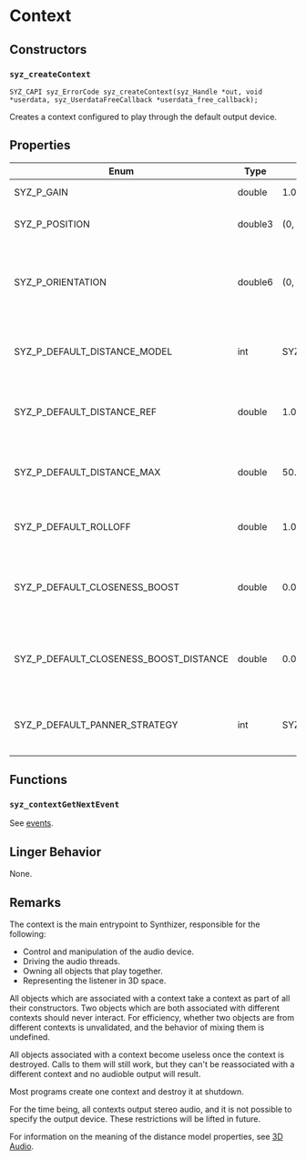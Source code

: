 # Context

## Constructors

### `syz_createContext`

```
SYZ_CAPI syz_ErrorCode syz_createContext(syz_Handle *out, void *userdata, syz_UserdataFreeCallback *userdata_free_callback);
```

Creates a context configured to play through the default output device.

## Properties

Enum | Type | Default | Range | Description
--- | --- | --- | --- | ---
SYZ_P_GAIN | double | 1.0 | value >= 0.0 | The gain of the context
SYZ_P_POSITION | double3 | (0, 0, 0) | any | The position of the listener.
SYZ_P_ORIENTATION | double6 | (0, 1, 0, 0, 0, 1) | Two packed unit vectors | The orientation of the listener as `(atx, aty, atz, upx, upy, upz)`.
SYZ_P_DEFAULT_DISTANCE_MODEL | int | SYZ_DISTANCE_MODEL_LINEAR | any SYZ_DISTANCE_MODEL | The default distance model for new sources.
SYZ_P_DEFAULT_DISTANCE_REF | double | 1.0 | value >= 0.0 | The default reference distance for new sources.
SYZ_P_DEFAULT_DISTANCE_MAX | double | 50.0 | value >= 0.0 | The default max distance for new sources.
SYZ_P_DEFAULT_ROLLOFF | double | 1.0 | value >= 0.0 | The default rolloff for new sources.
SYZ_P_DEFAULT_CLOSENESS_BOOST | double | 0.0 | any finite double | The default closeness boost for new sources in DB.
SYZ_P_DEFAULT_CLOSENESS_BOOST_DISTANCE | double | 0.0 | value >= 0.0 | The default closeness boost distance for new sources
SYZ_P_DEFAULT_PANNER_STRATEGY | int | SYZ_PANNER_STRATEGY_STEREO | any SYZ_PANNER_STRATEGY | The default panner strategy for new sources.

## Functions
### `syz_contextGetNextEvent`

See [events](../concepts/events.md).

## Linger Behavior

None.

## Remarks

The context is the main entrypoint to Synthizer, responsible for the following:

- Control and manipulation of the audio device.
- Driving the audio threads.
- Owning all objects that play together.
- Representing the listener in 3D space.

All objects which are associated with a context take a context as part of all
their constructors.  Two objects which are both associated with different
contexts should never interact. For efficiency, whether two objects are from
different contexts is unvalidated, and the behavior of mixing them is undefined.

All objects associated with a context become useless once the context is
destroyed.  Calls to them will still work, but they can't be reassociated with a
different context and no audioble output will result.

Most programs create one context and destroy it at shutdown.

For the time being, all contexts output stereo audio, and it is not possible to
specify the output device. These restrictions will be lifted in future.

For information on the meaning of the distance model properties, see [3D
Audio](../concepts/3d_audio.md).
